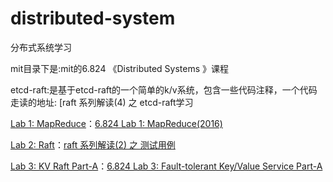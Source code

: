 # distributed-system
分布式系统学习

mit目录下是:mit的6.824 《Distributed Systems 》课程

etcd-raft:是基于etcd-raft的一个简单的k/v系统，包含一些代码注释，一个代码走读的地址: [raft 系列解读(4) 之 etcd-raft学习



[Lab 1: MapReduce](https://pdos.csail.mit.edu/6.824/labs/lab-1.html)：[6.824 Lab 1: MapReduce(2016)](http://blog.zhuanxu.org/2016-09-29-6-824-Lab-1-MapReduce-2016.html)

[Lab 2: Raft](https://pdos.csail.mit.edu/6.824/labs/lab-raft.html)：[raft 系列解读(2) 之 测试用例](http://blog.zhuanxu.org/2016-10-14-lab2-raft.html)

[Lab 3: KV Raft Part-A](https://pdos.csail.mit.edu/6.824/labs/lab-kvraft.html)：[6.824 Lab 3: Fault-tolerant Key/Value Service Part-A](http://blog.zhuanxu.org/2016-10-24-6-824-Lab-3-Fault-tolerant-Key-Value-Service.html)